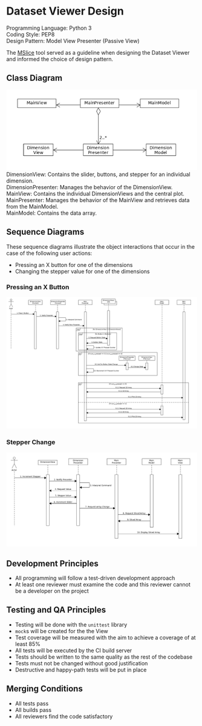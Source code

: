 # Dataset Viewer Design

Programming Language: Python 3  
Coding Style: PEP8  
Design Pattern: Model View Presenter (Passive View)

The [MSlice](https://github.com/mantidproject/mslice) tool served as a guideline when designing the Dataset Viewer and informed the choice of design pattern.

## Class Diagram
![Class Diagram](ClassDiagram.png)  
DimensionView: Contains the slider, buttons, and stepper for an individual dimension.  
DimensionPresenter: Manages the behavior of the DimensionView.  
MainView: Contains the individual DimensionViews and the central plot.  
MainPresenter: Manages the behavior of the MainView and retrieves data from the MainModel.  
MainModel: Contains the data array. 
## Sequence Diagrams
These sequence diagrams illustrate the object interactions that occur in the case of the following user actions: 
* Pressing an X button for one of the dimensions
* Changing the stepper value for one of the dimensions
### Pressing an X Button
![X Button Press Sequence Diagram](XButtonPress.png)
### Stepper Change
![Stepper Change Sequence Diagram](StepperChange.png)
## Development Principles
* All programming will follow a test-driven development approach
* At least one reviewer must examine the code and this reviewer cannot be a developer on the project
## Testing and QA Principles
* Testing will be done with the `unittest` library
* `mock`s will be created for the the View
* Test coverage will be measured with the aim to achieve a coverage of at least 85%
* All tests will be executed by the CI build server
* Tests should be written to the same quality as the rest of the codebase
* Tests must not be changed without good justification
* Destructive and happy-path tests will be put in place
## Merging Conditions
* All tests pass
* All builds pass
* All reviewers find the code satisfactory

